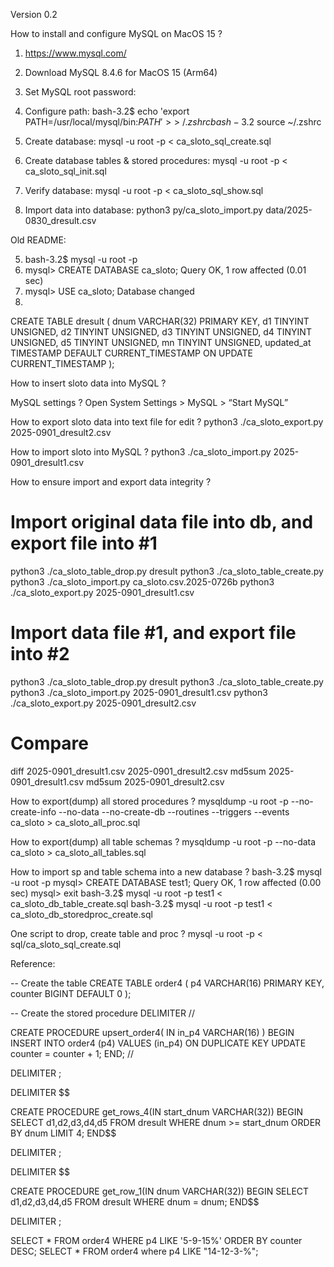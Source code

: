 Version 0.2

How to install and configure MySQL on MacOS 15 ?
01) https://www.mysql.com/
02) Download MySQL 8.4.6 for MacOS 15 (Arm64)
03) Set MySQL root password:
04) Configure path:
bash-3.2$ echo 'export PATH=/usr/local/mysql/bin:$PATH' >> ~/.zshrc
bash-3.2$ source ~/.zshrc

05) Create database: mysql -u root -p < ca_sloto_sql_create.sql
06) Create database tables & stored procedures: mysql -u root -p < ca_sloto_sql_init.sql
07) Verify database: mysql -u root -p < ca_sloto_sql_show.sql

08) Import data into database: python3 py/ca_sloto_import.py data/2025-0830_dresult.csv 












Old README:

05) bash-3.2$ mysql -u root -p
06) mysql> CREATE DATABASE ca_sloto;
      Query OK, 1 row affected (0.01 sec)
07) mysql> USE ca_sloto;
      Database changed
08) 
CREATE TABLE dresult (
    dnum VARCHAR(32) PRIMARY KEY,
    d1   TINYINT UNSIGNED,
    d2   TINYINT UNSIGNED,
    d3   TINYINT UNSIGNED,
    d4   TINYINT UNSIGNED,
    d5   TINYINT UNSIGNED,
    mn  TINYINT UNSIGNED,
    updated_at TIMESTAMP DEFAULT CURRENT_TIMESTAMP ON UPDATE CURRENT_TIMESTAMP
);

How to insert sloto data into MySQL ?

MySQL settings ?
Open System Settings > MySQL > “Start MySQL”

How to export sloto data into text file for edit ?
python3 ./ca_sloto_export.py 2025-0901_dresult2.csv

How to import sloto into MySQL ?
python3 ./ca_sloto_import.py 2025-0901_dresult1.csv

How to ensure import and export data integrity ?
# Import original data file into db, and export file into #1
python3 ./ca_sloto_table_drop.py dresult
python3 ./ca_sloto_table_create.py
python3 ./ca_sloto_import.py ca_sloto.csv.2025-0726b
python3 ./ca_sloto_export.py 2025-0901_dresult1.csv

# Import data file #1, and export file into #2
python3 ./ca_sloto_table_drop.py dresult
python3 ./ca_sloto_table_create.py 
python3 ./ca_sloto_import.py 2025-0901_dresult1.csv
python3 ./ca_sloto_export.py 2025-0901_dresult2.csv

# Compare
diff 2025-0901_dresult1.csv 2025-0901_dresult2.csv
md5sum 2025-0901_dresult1.csv
md5sum 2025-0901_dresult2.csv

How to export(dump) all stored procedures ?
mysqldump -u root -p --no-create-info --no-data --no-create-db   --routines --triggers --events ca_sloto > ca_sloto_all_proc.sql

How to export(dump) all table schemas ?
mysqldump -u root -p --no-data ca_sloto > ca_sloto_all_tables.sql

How to import sp and table schema into a new database ?
bash-3.2$ mysql -u root -p
mysql> CREATE DATABASE test1;
Query OK, 1 row affected (0.00 sec)
mysql> exit
bash-3.2$ mysql -u root -p test1 < ca_sloto_db_table_create.sql
bash-3.2$ mysql -u root -p test1 < ca_sloto_db_storedproc_create.sql 

One script to drop, create table and proc ?
mysql -u root -p < sql/ca_sloto_sql_create.sql




Reference:

-- Create the table
CREATE TABLE order4 (
    p4 VARCHAR(16) PRIMARY KEY,
    counter BIGINT DEFAULT 0
);

-- Create the stored procedure
DELIMITER //

CREATE PROCEDURE upsert_order4(
    IN in_p4 VARCHAR(16)
)
BEGIN
    INSERT INTO order4 (p4)
    VALUES (in_p4)
    ON DUPLICATE KEY UPDATE
        counter = counter + 1;
END;
//

DELIMITER ;

DELIMITER $$

CREATE PROCEDURE get_rows_4(IN start_dnum VARCHAR(32))
BEGIN
    SELECT d1,d2,d3,d4,d5
    FROM dresult
    WHERE dnum >= start_dnum
    ORDER BY dnum
    LIMIT 4;
END$$

DELIMITER ;


DELIMITER $$

CREATE PROCEDURE get_row_1(IN dnum VARCHAR(32))
BEGIN
    SELECT d1,d2,d3,d4,d5
    FROM dresult
    WHERE dnum = dnum;
END$$

DELIMITER ;


SELECT * FROM order4 WHERE p4 LIKE '5-9-15%' ORDER BY counter DESC;
SELECT * FROM order4 where p4 LIKE "14-12-3-%";



